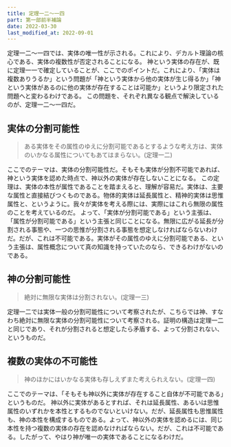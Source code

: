 ```yaml
---
title: 定理一二～一四
part: 第一部前半補論
date: 2022-03-30
last_modified_at: 2022-09-01
---
```

定理一二～一四では、実体の唯一性が示される。これにより、デカルト理論の核心である、実体の複数性が否定されることになる。
神という実体の存在が、既に定理一一で確定していることが、ここでのポイントだ。これにより、「実体は複数ありうるか」という問題が「神という実体から他の実体が生じ得るか」「神という実体があるのに他の実体が存在することは可能か」というより限定された問題へと変わるわけである。
この問題を、それぞれ異なる観点で解決しているのが、定理一二～一四だ。

## 実体の分割可能性

>ある実体をその属性のゆえに分割可能であるとするような考え方は、実体のいかなる属性についてもあてはまらない。(定理一二)

ここでのテーマは、実体の分割可能性だ。そもそも実体が分割不可能であれば、神という実体を認めた時点で、神以外の実体が存在しないことになる。
この定理は、実体の本性が属性であることを踏まえると、理解が容易だ。実体は、主要な属性と直接結びつくものである。物体的実体は延長属性と、精神的実体は思惟属性と、というように。我々が実体を考える際には、実際にはこれら無限の属性のことを考えているのだ。
よって、「実体が分割可能である」という主張は、「属性が分割可能である」という主張と同じことになる。無限に広がる延長が分割される事態や、一つの思惟が分割される事態を想定しなければならないわけだ。だが、これは不可能である。実体がその属性のゆえに分割可能である、という主張は、属性概念について真の知識を持っていたのなら、できるわけがないのである。

## 神の分割可能性

>絶対に無限な実体は分割されない。(定理一三)

定理一二では実体一般の分割可能性について考察されたが、こちらでは神、すなわち絶対に無限な実体の分割可能性について考察される。証明の構造は定理一二と同じであり、それが分割されると想定したら矛盾する、よって分割されない、というものだ。

## 複数の実体の不可能性

>神のほかにはいかなる実体も存しえずまた考えられえない。(定理一四)

ここでのテーマは、「そもそも神以外に実体が存在すること自体が不可能である」というものだ。
神以外に実体があるとすれば、それは延長属性、あるいは思惟属性のいずれかを本性とするものでないといけない。だが、延長属性も思惟属性も、神の本性を構成するものである。よって、神以外の実体を認めるには、同じ本性を持つ複数の実体の存在を認めなければならない。だが、これは不可能である。したがって、やはり神が唯一の実体であることになるわけだ。
